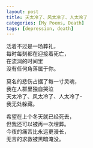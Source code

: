 ```yaml
---
layout: post
title: 天太冷了、风太冷了、人太冷了
categories: [My Poems, Death]
tags: [depression, death]
---
```


活着不过是一场葬礼，  
每时每刻都在迎接着死亡，  
在流淌的时间里  
没有任何角落属于你。  

莫名的悲伤占据了每一寸灵魂，  
我在人群里独自哭泣  
天太冷了、风太冷了、人太冷了-  
我无处躲藏。  

希望在上个冬天就已经死去，  
但我还可以被再一次埋葬。  
今夜的痛苦比永远更漫长，  
无言的求救被黑暗淹没。  
